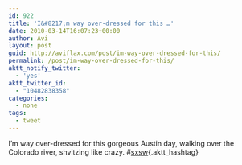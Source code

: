 ```yaml
---
id: 922
title: 'I&#8217;m way over-dressed for this …'
date: 2010-03-14T16:07:23+00:00
author: Avi
layout: post
guid: http://aviflax.com/post/im-way-over-dressed-for-this/
permalink: /post/im-way-over-dressed-for-this/
aktt_notify_twitter:
  - 'yes'
aktt_twitter_id:
  - "10482838358"
categories:
  - none
tags:
  - tweet
---
```

I&#8217;m way over-dressed for this gorgeous Austin day, walking over the Colorado river, shvitzing like crazy. #[sxsw](http://search.twitter.com/search?q=%23sxsw){.aktt_hashtag}